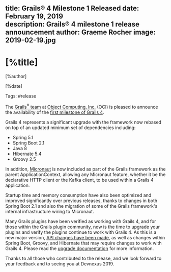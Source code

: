 title: Grails® 4 Milestone 1 Released
date: February 19, 2019  
description: Grails® 4 milestone 1 release announcement
author: Graeme Rocher
image: 2019-02-19.jpg   
---

# [%title]

[%author]

[%date] 

Tags: #release

The [Grails<sup>&reg;</sup> team](https://objectcomputing.com/products/2gm-team "Grails Team") at [Object Computing, Inc.](https://objectcomputing.com/) (OCI) is pleased to announce the availability of the [first milestone of Grails 4](https://github.com/grails/grails-core/releases/tag/v4.0.0.M1).

Grails 4 represents a significant upgrade with the framework now rebased on top of an updated minimum set of dependencies including:

*   Spring 5.1
*   Spring Boot 2.1
*   Java 8
*   Hibernate 5.4
*   Groovy 2.5

In addition, [Micronaut](https://micronaut.io/ "Micronaut") is now included as part of the Grails framework as the parent ApplicationContext, allowing any Micronaut feature, whether it be the declarative HTTP client or the Kafka client, to be used within a Grails 4 application.

Startup time and memory consumption have also been optimized and improved significantly over previous releases, thanks to changes in both Spring Boot 2.1 and also the migration of some of the Grails framework's internal infrastructure wiring to Micronaut.

Many Grails plugins have been verified as working with Grails 4, and for those within the Grails plugin community, now is the time to upgrade your plugins and verify the plugins continue to work with Grails 4. As this is a new major version, [API changes have been made](http://docs.grails.org/4.0.x/guide/upgrading.html), as well as changes within Spring Boot, Groovy, and Hibernate that may require changes to work with Grails 4\. Please read the [upgrade documentation](http://docs.grails.org/4.0.x/guide/upgrading.html) for more information.

Thanks to all those who contributed to the release, and we look forward to your feedback and to seeing you at Devnexus 2019.